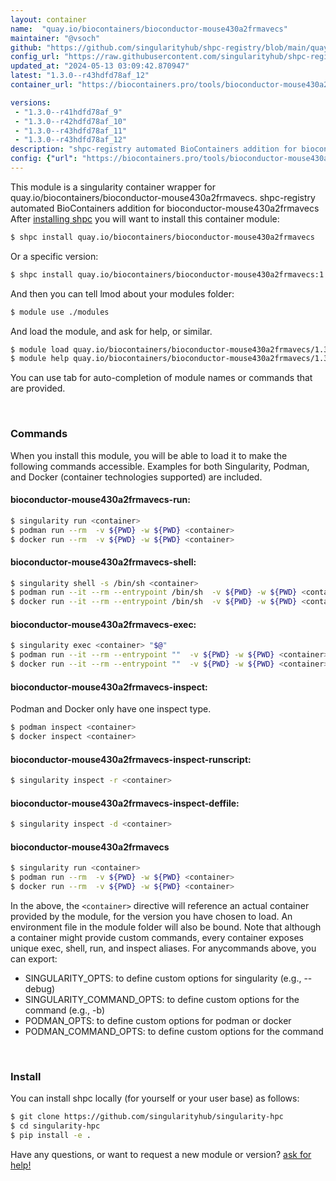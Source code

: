 ```yaml
---
layout: container
name:  "quay.io/biocontainers/bioconductor-mouse430a2frmavecs"
maintainer: "@vsoch"
github: "https://github.com/singularityhub/shpc-registry/blob/main/quay.io/biocontainers/bioconductor-mouse430a2frmavecs/container.yaml"
config_url: "https://raw.githubusercontent.com/singularityhub/shpc-registry/main/quay.io/biocontainers/bioconductor-mouse430a2frmavecs/container.yaml"
updated_at: "2024-05-13 03:09:42.870947"
latest: "1.3.0--r43hdfd78af_12"
container_url: "https://biocontainers.pro/tools/bioconductor-mouse430a2frmavecs"

versions:
 - "1.3.0--r41hdfd78af_9"
 - "1.3.0--r42hdfd78af_10"
 - "1.3.0--r43hdfd78af_11"
 - "1.3.0--r43hdfd78af_12"
description: "shpc-registry automated BioContainers addition for bioconductor-mouse430a2frmavecs"
config: {"url": "https://biocontainers.pro/tools/bioconductor-mouse430a2frmavecs", "maintainer": "@vsoch", "description": "shpc-registry automated BioContainers addition for bioconductor-mouse430a2frmavecs", "latest": {"1.3.0--r43hdfd78af_12": "sha256:5b2b5ced163faa775e1d909e454fdb86ac616fcb42333a0dd2ff04790da11460"}, "tags": {"1.3.0--r41hdfd78af_9": "sha256:a073efa16dd7914098f72c37778646f5a073e418b869ac24d9496f7f3f693813", "1.3.0--r42hdfd78af_10": "sha256:5e227e12c69a3bcdfa324f543255cdde915bfc869d3370fbc735310564429e2d", "1.3.0--r43hdfd78af_11": "sha256:2f5f840c690ed4117e0841052ebc0281b4c3c7cdfa4a4d10c4f6ee66ac4a4efa", "1.3.0--r43hdfd78af_12": "sha256:5b2b5ced163faa775e1d909e454fdb86ac616fcb42333a0dd2ff04790da11460"}, "docker": "quay.io/biocontainers/bioconductor-mouse430a2frmavecs"}
---
```


This module is a singularity container wrapper for quay.io/biocontainers/bioconductor-mouse430a2frmavecs.
shpc-registry automated BioContainers addition for bioconductor-mouse430a2frmavecs
After [installing shpc](#install) you will want to install this container module:


```bash
$ shpc install quay.io/biocontainers/bioconductor-mouse430a2frmavecs
```

Or a specific version:

```bash
$ shpc install quay.io/biocontainers/bioconductor-mouse430a2frmavecs:1.3.0--r43hdfd78af_12
```

And then you can tell lmod about your modules folder:

```bash
$ module use ./modules
```

And load the module, and ask for help, or similar.

```bash
$ module load quay.io/biocontainers/bioconductor-mouse430a2frmavecs/1.3.0--r43hdfd78af_12
$ module help quay.io/biocontainers/bioconductor-mouse430a2frmavecs/1.3.0--r43hdfd78af_12
```

You can use tab for auto-completion of module names or commands that are provided.

<br>

### Commands

When you install this module, you will be able to load it to make the following commands accessible.
Examples for both Singularity, Podman, and Docker (container technologies supported) are included.

#### bioconductor-mouse430a2frmavecs-run:

```bash
$ singularity run <container>
$ podman run --rm  -v ${PWD} -w ${PWD} <container>
$ docker run --rm  -v ${PWD} -w ${PWD} <container>
```

#### bioconductor-mouse430a2frmavecs-shell:

```bash
$ singularity shell -s /bin/sh <container>
$ podman run --it --rm --entrypoint /bin/sh  -v ${PWD} -w ${PWD} <container>
$ docker run --it --rm --entrypoint /bin/sh  -v ${PWD} -w ${PWD} <container>
```

#### bioconductor-mouse430a2frmavecs-exec:

```bash
$ singularity exec <container> "$@"
$ podman run --it --rm --entrypoint ""  -v ${PWD} -w ${PWD} <container> "$@"
$ docker run --it --rm --entrypoint ""  -v ${PWD} -w ${PWD} <container> "$@"
```

#### bioconductor-mouse430a2frmavecs-inspect:

Podman and Docker only have one inspect type.

```bash
$ podman inspect <container>
$ docker inspect <container>
```

#### bioconductor-mouse430a2frmavecs-inspect-runscript:

```bash
$ singularity inspect -r <container>
```

#### bioconductor-mouse430a2frmavecs-inspect-deffile:

```bash
$ singularity inspect -d <container>
```



#### bioconductor-mouse430a2frmavecs

```bash
$ singularity run <container>
$ podman run --rm  -v ${PWD} -w ${PWD} <container>
$ docker run --rm  -v ${PWD} -w ${PWD} <container>
```


In the above, the `<container>` directive will reference an actual container provided
by the module, for the version you have chosen to load. An environment file in the
module folder will also be bound. Note that although a container
might provide custom commands, every container exposes unique exec, shell, run, and
inspect aliases. For anycommands above, you can export:

 - SINGULARITY_OPTS: to define custom options for singularity (e.g., --debug)
 - SINGULARITY_COMMAND_OPTS: to define custom options for the command (e.g., -b)
 - PODMAN_OPTS: to define custom options for podman or docker
 - PODMAN_COMMAND_OPTS: to define custom options for the command

<br>

### Install

You can install shpc locally (for yourself or your user base) as follows:

```bash
$ git clone https://github.com/singularityhub/singularity-hpc
$ cd singularity-hpc
$ pip install -e .
```

Have any questions, or want to request a new module or version? [ask for help!](https://github.com/singularityhub/singularity-hpc/issues)